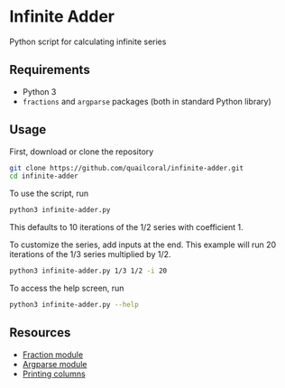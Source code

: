# Infinite Adder
Python script for calculating infinite series

## Requirements
* Python 3
* `fractions` and `argparse` packages (both in standard Python library)

## Usage
First, download or clone the repository
```bash
git clone https://github.com/quailcoral/infinite-adder.git
cd infinite-adder
```
To use the script, run
```bash
python3 infinite-adder.py
```
This defaults to 10 iterations of the 1/2 series with coefficient 1.

To customize the series, add inputs at the end. This example will run 20 iterations of the 1/3 series multiplied by 1/2.
```bash
python3 infinite-adder.py 1/3 1/2 -i 20
```
To access the help screen, run
```bash
python3 infinite-adder.py --help
```

## Resources
* [Fraction module](https://www.tutorialspoint.com/fraction-module-in-python)
* [Argparse module](https://zetcode.com/python/argparse/)
* [Printing columns](https://www.educba.com/python-print-table/)

